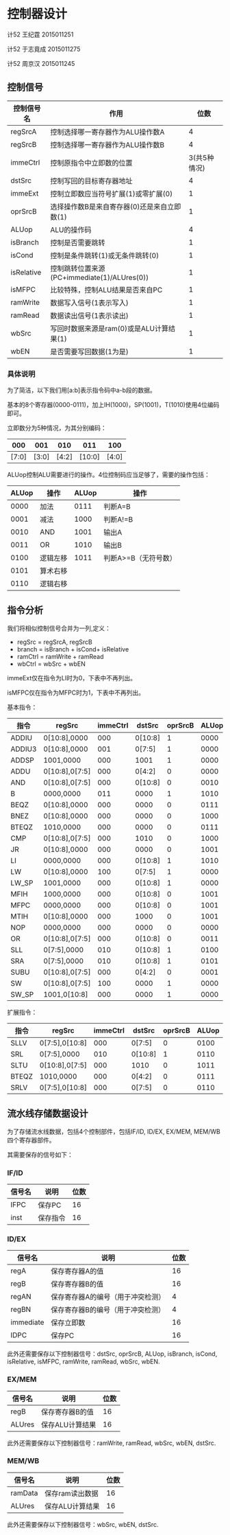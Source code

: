 # 控制器设计

计52 王纪霆 2015011251

计52 于志竟成 2015011275

计52 周京汉 2015011245

## 控制信号

| 控制信号名      | 作用                                  | 位数       |
| ---------- | ----------------------------------- | -------- |
| regSrcA    | 控制选择哪一寄存器作为ALU操作数A                  | 4        |
| regSrcB    | 控制选择哪一寄存器作为ALU操作数B                  | 4        |
| immeCtrl   | 控制原指令中立即数的位置                        | 3(共5种情况) |
| dstSrc     | 控制写回的目标寄存器地址                        | 4        |
| immeExt    | 控制立即数应当符号扩展(1)或零扩展(0)               | 1        |
| oprSrcB    | 选择操作数B是来自寄存器(0)还是来自立即数(1)           | 1        |
| ALUop      | ALU的操作码                             | 4        |
| isBranch   | 控制是否需要跳转                            | 1        |
| isCond     | 控制是条件跳转(1)或无条件跳转(0)                 | 1        |
| isRelative | 控制跳转位置来源(PC+immediate(1)/ALUres(0)) | 1        |
| isMFPC     | 比较特殊，控制ALU结果是否来自PC                  | 1        |
| ramWrite   | 数据写入信号(1表示写入)                       | 1        |
| ramRead    | 数据读出信号(1表示读出)                       | 1        |
| wbSrc      | 写回时数据来源是ram(0)或是ALU计算结果(1)          | 1        |
| wbEN       | 是否需要写回数据(1为是)                       | 1        |

### 具体说明

为了简洁，以下我们用[a:b]表示指令码中a-b段的数据。

基本的8个寄存器(0000-0111)，加上IH(1000)，SP(1001)，T(1010)使用4位编码即可。

立即数分为5种情况，为其分别编码：

| 000   | 001   | 010   | 011    | 100   |
| ----- | ----- | ----- | ------ | ----- |
| [7:0] | [3:0] | [4:2] | [10:0] | [4:0] |

ALUop控制ALU需要进行的操作。4位控制码应当足够了，需要的操作包括：

| ALUop | 操作   | ALUop | 操作           |
| ----- | ---- | ----- | ------------ |
| 0000  | 加法   | 0111  | 判断A=B        |
| 0001  | 减法   | 1000  | 判断A!=B       |
| 0010  | AND  | 1001  | 输出A          |
| 0011  | OR   | 1010  | 输出B          |
| 0100  | 逻辑左移 | 1011  | 判断A>=B（无符号数） |
| 0101  | 算术右移 |       |              |
| 0110  | 逻辑右移 |       |              |

## 指令分析

我们将相似控制信号合并为一列,定义：

+ regSrc = regSrcA, regSrcB
+ branch = isBranch + isCond+ isRelative
+ ramCtrl = ramWrite + ramRead
+ wbCtrl = wbSrc + wbEN

immeExt仅在指令为LI时为0，下表中不再列出。

isMFPC仅在指令为MFPC时为1，下表中不再列出。

基本指令：

| 指令     | regSrc         | immeCtrl | dstSrc  | oprSrcB | ALUop | branch | ramCtrl | wbCtrl |
| ------ | -------------- | -------- | ------- | ------- | ----- | ------ | ------- | ------ |
| ADDIU  | 0[10:8],0000   | 000      | 0[10:8] | 1       | 0000  | 000    | 00      | 11     |
| ADDIU3 | 0[10:8],0000    | 001     | 0[7:5] | 1       | 0000  | 000    | 00      | 11     |
| ADDSP  | 1001,0000      | 000      | 1001    | 1       | 0000  | 000    | 00      | 11     |
| ADDU   | 0[10:8],0[7:5] | 000      | 0[4:2]  | 0       | 0000  | 000    | 00      | 11     |
| AND    | 0[10:8],0[7:5] | 000      | 0[10:8] | 0       | 0010  | 000    | 00      | 11     |
| B      | 0000,0000      | 011      | 0000    | 1       | 1010  | 101    | 00      | 10     |
| BEQZ   | 0[10:8],0000   | 000      | 0000    | 0       | 0111  | 111    | 00      | 00     |
| BNEZ   | 0[10:8],0000   | 000      | 0000    | 0       | 1000  | 111    | 00      | 00     |
| BTEQZ  | 1010,0000      | 000      | 0000    | 0       | 0111  | 111    | 00      | 00     |
| CMP    | 0[10:8],0[7:5] | 000      | 1010    | 0       | 1000  | 000    | 00      | 11     |
| JR     | 0[10:8],0000   | 000      | 0000    | 0       | 1001  | 100    | 00      | 00     |
| LI     | 0000,0000      | 000      | 0[10:8] | 1       | 1010  | 000    | 00      | 11     |
| LW     | 0[10:8],0000   | 100      | 0[7:5]  | 1       | 0000  | 000    | 01      | 01     |
| LW_SP  | 1001,0000      | 000      | 0[10:8] | 1       | 0000  | 000    | 01      | 01     |
| MFIH   | 1000,0000      | 000      | 0[10:8] | 0       | 1001  | 000    | 00      | 11     |
| MFPC   | 0000,0000      | 000      | 0[10:8] | 0       | 1001  | 000    | 00      | 11     |
| MTIH   | 0[10:8],0000   | 000      | 1000    | 0       | 1001  | 000    | 00      | 11     |
| NOP    | 0000,0000      | 000      | 0000    | 0       | 0000  | 000    | 00      | 00     |
| OR     | 0[10:8],0[7:5] | 000      | 0[10:8] | 0       | 0011  | 000    | 00      | 11     |
| SLL    | 0[7:5],0000    | 010      | 0[10:8] | 1       | 0100  | 000    | 00      | 11     |
| SRA    | 0[7:5],0000    | 010      | 0[10:8] | 1       | 0101  | 000    | 00      | 11     |
| SUBU   | 0[10:8],0[7:5] | 000      | 0[4:2]  | 0       | 0001  | 000    | 00      | 11     |
| SW     | 0[10:8],0[7:5] | 100      | 0000    | 1       | 0000  | 000    | 10      | 00     |
| SW_SP  | 1001,0[10:8]   | 000      | 0000    | 1       | 0000  | 000    | 10      | 00     |

扩展指令：

| 指令    | regSrc         | immeCtrl | dstSrc  | oprSrcB | ALUop | branch | ramCtrl | wbCtrl |
| ----- | -------------- | -------- | ------- | ------- | ----- | ------ | ------- | ------ |
| SLLV  | 0[7:5],0[10:8] | 000      | 0[7:5]  | 0       | 0100  | 000    | 00      | 11     |
| SRL   | 0[7:5],0000    | 010      | 0[10:8] | 1       | 0110  | 000    | 00      | 11     |
| SLTU  | 0[10:8],0[7:5] | 000      | 1010    | 0       | 1011  | 000    | 00      | 11     |
| BTEQZ | 1010,0000      | 000      | 0[4:2]  | 0       | 0111  | 110    | 00      | 00     |
| SRLV  | 0[7:5],0[10:8] | 000      | 0[7:5]  | 0       | 0110  | 000    | 00      | 11     |

## 流水线存储数据设计

为了存储流水线数据，包括4个控制部件，包括IF/ID, ID/EX, EX/MEM, MEM/WB四个寄存器部件。

其需要保存的信号如下：

### IF/ID

| 信号名  | 说明   | 位数   |
| ---- | ---- | ---- |
| IFPC | 保存PC | 16   |
| inst | 保存指令 | 16   |

### ID/EX

| 信号名       | 说明                | 位数   |
| --------- | ----------------- | ---- |
| regA      | 保存寄存器A的值          | 16   |
| regB      | 保存寄存器B的值          | 16   |
| regAN     | 保存寄存器A的编号（用于冲突检测） | 4    |
| regBN     | 保存寄存器B的编号（用于冲突检测） | 4    |
| immediate | 保存立即数             | 16   |
| IDPC      | 保存PC              | 16   |

此外还需要保存以下控制器信号：dstSrc, oprSrcB, ALUop, isBranch, isCond, isRelative, isMFPC, ramWrite, ramRead, wbSrc, wbEN.

### EX/MEM

| 信号名    | 说明        | 位数   |
| ------ | --------- | ---- |
| regB   | 保存寄存器B的值  | 16   |
| ALUres | 保存ALU计算结果 | 16   |

此外还需要保存以下控制器信号：ramWrite, ramRead, wbSrc, wbEN, dstSrc.

### MEM/WB

| 信号名     | 说明        | 位数   |
| ------- | --------- | ---- |
| ramData | 保存ram读出数据 | 16   |
| ALUres  | 保存ALU计算结果 | 16   |

此外还需要保存以下控制器信号：wbSrc, wbEN, dstSrc.
